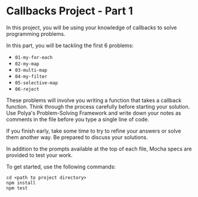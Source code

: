 # Callbacks Project - Part 1

In this project, you will be using your knowledge of callbacks to solve
programming problems.

In this part, you will be tackling the first 6 problems:

- `01-my-for-each`
- `02-my-map`
- `03-multi-map`
- `04-my-filter`
- `05-selective-map`
- `06-reject`

These problems will involve you writing a function that takes a callback
function. Think through the process carefully before starting your solution.
Use Polya's Problem-Solving Framework and write down your notes as
comments in the file before you type a single line of code.

If you finish early, take some time to try to refine your answers or solve them
another way. Be prepared to discuss your solutions.

In addition to the prompts available at the top of each file, Mocha specs are
provided to test your work.

To get started, use the following commands:

```shell
cd <path to project directory>
npm install
npm test
```
